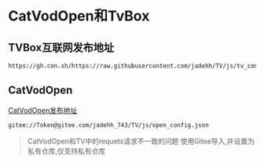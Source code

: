 # CatVodOpen和TvBox

## TVBox互联网发布地址

```bash
https://gh.con.sh/https://raw.githubusercontent.com/jadehh/TV/js/tv_config.json
```

## CatVodOpen

[CatVodOpen发布地址](https://github.com/catvod/CatVodOpen/releases)

```bash
gitee://Token@gitee.com/jadehh_743/TV/js/open_config.json
```
> CatVodOpen和TV中的requets请求不一致的问题
> 使用Gitee导入,并设置为私有仓库,仅支持私有仓库